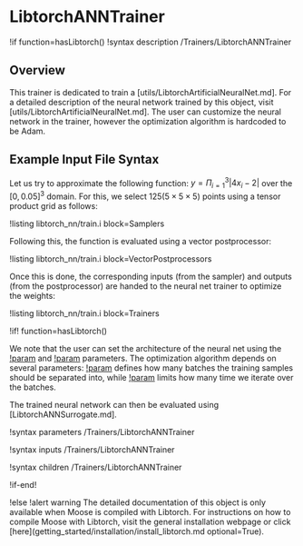 # LibtorchANNTrainer

!if function=hasLibtorch()
!syntax description /Trainers/LibtorchANNTrainer

## Overview

This trainer is dedicated to train a [utils/LibtorchArtificialNeuralNet.md]. For
a detailed description of the neural network trained by this object, visit
[utils/LibtorchArtificialNeuralNet.md]. The user can customize the neural network in the
trainer, however the optimization algorithm is hardcoded to be Adam.

## Example Input File Syntax

Let us try to approximate the following function: $y = \Pi_{i=1}^3|4x_i-2|$ over
the $[0,0.05]^3$ domain. For this, we select $125 (5 \times 5 \times 5)$ points using a tensor product grid
as follows:

!listing libtorch_nn/train.i block=Samplers

Following this, the function is evaluated using a vector postprocessor:

!listing libtorch_nn/train.i block=VectorPostprocessors

Once this is done, the corresponding inputs (from the sampler) and outputs
(from the postprocessor) are handed to the neural net trainer to optimize
the weights:

!listing libtorch_nn/train.i block=Trainers

!if! function=hasLibtorch()

We note that the user can set the architecture of the neural net using the
[!param](/Trainers/LibtorchANNTrainer/num_neurons_per_layer) and
[!param](/Trainers/LibtorchANNTrainer/activation_function) parameters.
The optimization algorithm depends on several parameters:
[!param](/Trainers/LibtorchANNTrainer/num_batches) defines how many batches the
training samples should be separated into, while [!param](/Trainers/LibtorchANNTrainer/num_epochs)
limits how many time we iterate over the batches.

The trained neural network can then be evaluated using [LibtorchANNSurrogate.md].

!syntax parameters /Trainers/LibtorchANNTrainer

!syntax inputs /Trainers/LibtorchANNTrainer

!syntax children /Trainers/LibtorchANNTrainer

!if-end!

!else
!alert warning
The detailed documentation of this object is only available when Moose is compiled with Libtorch.
For instructions on how to compile Moose with Libtorch, visit the general installation webpage or click
[here](getting_started/installation/install_libtorch.md optional=True).
